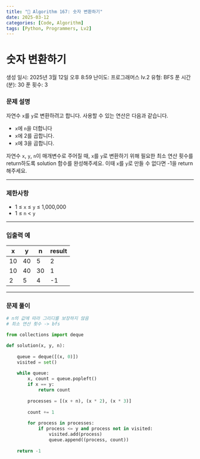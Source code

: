 ```yaml
---
title: "🧠 Algorithm 167: 숫자 변환하기"
date: 2025-03-12
categories: [Code, Algorithm]
tags: [Python, Programmers, Lv2]
---
```


# 숫자 변환하기

생성 일시: 2025년 3월 12일 오후 8:59
난이도: 프로그래머스 lv.2
유형: BFS
푼 시간 (분): 30
푼 횟수: 3

### **문제 설명**

자연수 `x`를 `y`로 변환하려고 합니다. 사용할 수 있는 연산은 다음과 같습니다.

- `x`에 `n`을 더합니다
- `x`에 2를 곱합니다.
- `x`에 3을 곱합니다.

자연수 `x`, `y`, `n`이 매개변수로 주어질 때, `x`를 `y`로 변환하기 위해 필요한 최소 연산 횟수를 return하도록 solution 함수를 완성해주세요. 이때 `x`를 `y`로 만들 수 없다면 -1을 return 해주세요.

---

### 제한사항

- 1 ≤ `x` ≤ `y` ≤ 1,000,000
- 1 ≤ `n` < `y`

---

### 입출력 예

| x | y | n | result |
| --- | --- | --- | --- |
| 10 | 40 | 5 | 2 |
| 10 | 40 | 30 | 1 |
| 2 | 5 | 4 | -1 |

---

### 문제 풀이

```python
# n의 값에 따라 그리디를 보장하지 않음
# 최소 연산 횟수 -> bfs

from collections import deque

def solution(x, y, n):
    
    queue = deque([(x, 0)])
    visited = set()
    
    while queue:
        x, count = queue.popleft()
        if x == y:
            return count
        
        processes = [(x + n), (x * 2), (x * 3)]
        
        count += 1
        
        for process in processes:
            if process <= y and process not in visited:
                visited.add(process)
                queue.append((process, count))
        
    return -1
```